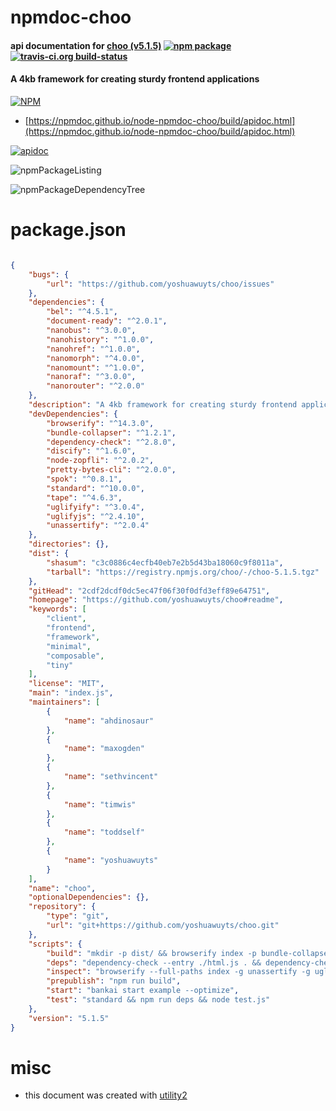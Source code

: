 # npmdoc-choo

#### api documentation for  [choo (v5.1.5)](https://github.com/yoshuawuyts/choo#readme)  [![npm package](https://img.shields.io/npm/v/npmdoc-choo.svg?style=flat-square)](https://www.npmjs.org/package/npmdoc-choo) [![travis-ci.org build-status](https://api.travis-ci.org/npmdoc/node-npmdoc-choo.svg)](https://travis-ci.org/npmdoc/node-npmdoc-choo)

#### A 4kb framework for creating sturdy frontend applications

[![NPM](https://nodei.co/npm/choo.png?downloads=true&downloadRank=true&stars=true)](https://www.npmjs.com/package/choo)

- [https://npmdoc.github.io/node-npmdoc-choo/build/apidoc.html](https://npmdoc.github.io/node-npmdoc-choo/build/apidoc.html)

[![apidoc](https://npmdoc.github.io/node-npmdoc-choo/build/screenCapture.buildCi.browser.%252Ftmp%252Fbuild%252Fapidoc.html.png)](https://npmdoc.github.io/node-npmdoc-choo/build/apidoc.html)

![npmPackageListing](https://npmdoc.github.io/node-npmdoc-choo/build/screenCapture.npmPackageListing.svg)

![npmPackageDependencyTree](https://npmdoc.github.io/node-npmdoc-choo/build/screenCapture.npmPackageDependencyTree.svg)



# package.json

```json

{
    "bugs": {
        "url": "https://github.com/yoshuawuyts/choo/issues"
    },
    "dependencies": {
        "bel": "^4.5.1",
        "document-ready": "^2.0.1",
        "nanobus": "^3.0.0",
        "nanohistory": "^1.0.0",
        "nanohref": "^1.0.0",
        "nanomorph": "^4.0.0",
        "nanomount": "^1.0.0",
        "nanoraf": "^3.0.0",
        "nanorouter": "^2.0.0"
    },
    "description": "A 4kb framework for creating sturdy frontend applications",
    "devDependencies": {
        "browserify": "^14.3.0",
        "bundle-collapser": "^1.2.1",
        "dependency-check": "^2.8.0",
        "discify": "^1.6.0",
        "node-zopfli": "^2.0.2",
        "pretty-bytes-cli": "^2.0.0",
        "spok": "^0.8.1",
        "standard": "^10.0.0",
        "tape": "^4.6.3",
        "uglifyify": "^3.0.4",
        "uglifyjs": "^2.4.10",
        "unassertify": "^2.0.4"
    },
    "directories": {},
    "dist": {
        "shasum": "c3c0886c4ecfb40eb7e2b5d43ba18060c9f8011a",
        "tarball": "https://registry.npmjs.org/choo/-/choo-5.1.5.tgz"
    },
    "gitHead": "2cdf2dcdf0dc5ec47f06f30f0dfd3eff89e64751",
    "homepage": "https://github.com/yoshuawuyts/choo#readme",
    "keywords": [
        "client",
        "frontend",
        "framework",
        "minimal",
        "composable",
        "tiny"
    ],
    "license": "MIT",
    "main": "index.js",
    "maintainers": [
        {
            "name": "ahdinosaur"
        },
        {
            "name": "maxogden"
        },
        {
            "name": "sethvincent"
        },
        {
            "name": "timwis"
        },
        {
            "name": "toddself"
        },
        {
            "name": "yoshuawuyts"
        }
    ],
    "name": "choo",
    "optionalDependencies": {},
    "repository": {
        "type": "git",
        "url": "git+https://github.com/yoshuawuyts/choo.git"
    },
    "scripts": {
        "build": "mkdir -p dist/ && browserify index -p bundle-collapser/plugin > dist/bundle.js && browserify index -g unassertify -g uglifyify -p bundle-collapser/plugin | uglifyjs > dist/bundle.min.js && zopfli -i 100 dist/bundle.min.js && wc -c < dist/bundle.min.js.gz | pretty-bytes",
        "deps": "dependency-check --entry ./html.js . && dependency-check . --extra --no-dev --entry ./html.js",
        "inspect": "browserify --full-paths index -g unassertify -g uglifyify | discify --open",
        "prepublish": "npm run build",
        "start": "bankai start example --optimize",
        "test": "standard && npm run deps && node test.js"
    },
    "version": "5.1.5"
}
```



# misc
- this document was created with [utility2](https://github.com/kaizhu256/node-utility2)
